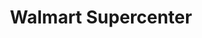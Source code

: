 ---
title: "Walmart Supercenter"
url: /salt-lake-city/walmart-supercenter-hope-avenue/
shop: supermarket
---